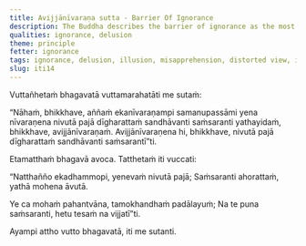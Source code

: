 ```yaml
---
title: Avijjānīvaraṇa sutta - Barrier Of Ignorance
description: The Buddha describes the barrier of ignorance as the most significant obstruction, by which beings continue wandering on in cyclic existence.
qualities: ignorance, delusion
theme: principle
fetter: ignorance
tags: ignorance, delusion, illusion, misapprehension, distorted view, iti
slug: iti14
---
```


Vuttañhetaṁ bhagavatā vuttamarahatāti me sutaṁ:

“Nāhaṁ, bhikkhave, aññaṁ ekanīvaraṇampi samanupassāmi yena nīvaraṇena nivutā pajā dīgharattaṁ sandhāvanti saṁsaranti yathayidaṁ, bhikkhave, avijjānīvaraṇaṁ. Avijjānīvaraṇena hi, bhikkhave, nivutā pajā dīgharattaṁ sandhāvanti saṁsarantī”ti.

Etamatthaṁ bhagavā avoca. Tatthetaṁ iti vuccati:

“Natthañño ekadhammopi,
yenevaṁ nivutā pajā;
Saṁsaranti ahorattaṁ,
yathā mohena āvutā.

Ye ca mohaṁ pahantvāna,
tamokhandhaṁ padālayuṁ;
Na te puna saṁsaranti,
hetu tesaṁ na vijjatī”ti.

Ayampi attho vutto bhagavatā, iti me sutanti.
